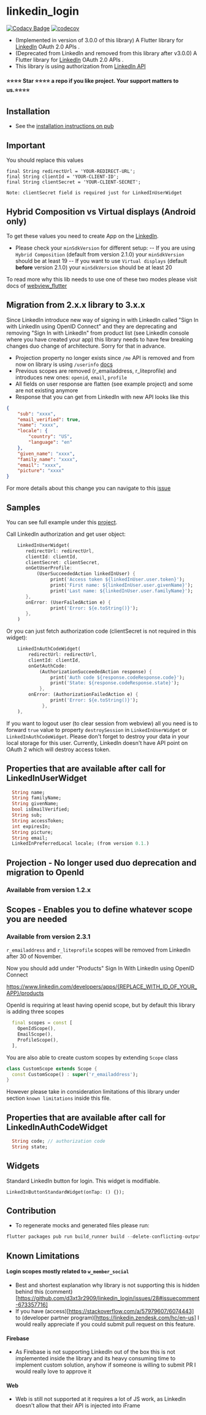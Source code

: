 # linkedin_login

[![Codacy Badge](https://api.codacy.com/project/badge/Grade/76c714e1e1194d0e9d8652f332d3fd5d)](https://app.codacy.com/manual/d3xt3r2909/linkedin_login?utm_source=github.com&utm_medium=referral&utm_content=d3xt3r2909/linkedin_login&utm_campaign=Badge_Grade_Dashboard) [![codecov](https://codecov.io/gh/d3xt3r2909/linkedin_login/branch/master/graph/badge.svg?token=AX9dWsdz1H)](https://codecov.io/gh/d3xt3r2909/linkedin_login)

-   (Implemented in version of 3.0.0 of this library) A Flutter library for  [LinkedIn](https://learn.microsoft.com/en-us/linkedin/consumer/integrations/self-serve/sign-in-with-linkedin-v2) OAuth 2.0 APIs .
-   (Deprecated from LinkedIn and removed from this library after v3.0.0) A Flutter library for  [LinkedIn](https://docs.microsoft.com/en-us/linkedin/consumer/integrations/self-serve/sign-in-with-linkedin?context=linkedin/consumer/context) OAuth 2.0 APIs .
-   This library is using authorization from [LinkedIn API](https://engineering.linkedin.com/blog/2018/12/developer-program-updates)

#### ⭐⭐⭐⭐ Star ⭐⭐⭐⭐ a repo if you like project. Your support matters to us.⭐⭐⭐⭐

## Installation

-   See the [installation instructions on pub](https://pub.dartlang.org/packages/linkedin_login#-installing-tab-)

## Important 

You should replace this values
    
    final String redirectUrl = 'YOUR-REDIRECT-URL';
    final String clientId = 'YOUR-CLIENT-ID';
    final String clientSecret = 'YOUR-CLIENT-SECRET';

`Note: clientSecret field is required just for LinkedInUserWidget`

## Hybrid Composition vs Virtual displays (Android only)
To get these values you need to create App on the [LinkedIn](https://www.linkedin.com/developers/apps/new).

- Please check your `minSdkVersion` for different setup:
-- If you are using `Hybrid Composition` (default from version 2.1.0) your `minSdkVersion` should be at least 19
-- If you want to use `Virtual displays` (default **before** version 2.1.0) your `minSdkVersion` should be at least 20
  
To read more why this lib needs to use one of these two modes please visit docs of [webview_flutter](https://pub.dev/packages/webview_flutter)

## Migration from 2.x.x library to 3.x.x

Since LinkedIn introduce new way of signing in with LinkedIn called "Sign In with LinkedIn using OpenID Connect"
and they are deprecating and removing "Sign In with LinkedIn" from product list (see LinkedIn console where you have created your app)
this library needs to have few breaking changes duo change of architecture. Sorry for that in advance.

- Projection property no longer exists since `/me` API is removed and from now on library is using `/userinfo` [docs](https://learn.microsoft.com/en-us/linkedin/consumer/integrations/self-serve/sign-in-with-linkedin-v2)
- Previous scopes are removed (r_emailaddress, r_liteprofile) and introduces new ones: `openid`, `email`, `profile`
- All fields on user response are flatten (see example project) and some are not existing anymore
- Response that you can get from LinkedIn with new API looks like this

```json
{
    "sub": "xxxx",
    "email_verified": true,
    "name": "xxxx",
    "locale": {
        "country": "US",
        "language": "en"
    },
    "given_name": "xxxx",
    "family_name": "xxxx",
    "email": "xxxx",
    "picture": "xxxx"
}
```

For more details about this change you can navigate to this [issue](https://github.com/d3xt3r2909/linkedin_login/issues/91)

## Samples

You can see full example under this [project](https://github.com/d3xt3r2909/linkedin_login/tree/master/example).

Call LinkedIn authorization and get user object:
```dart
    LinkedInUserWidget(
       redirectUrl: redirectUrl,
       clientId: clientId,
       clientSecret: clientSecret,
       onGetUserProfile:
           (UserSucceededAction linkedInUser) {
                print('Access token ${linkedInUser.user.token}');
                print('First name: ${linkedInUser.user.givenName}');
                print('Last name: ${linkedInUser.user.familyName}');
       },
       onError: (UserFailedAction e) {
                print('Error: ${e.toString()}');
       },
    )
```

Or you can just fetch authorization code (clientSecret is not required in this widget):
```dart
    LinkedInAuthCodeWidget(
        redirectUrl: redirectUrl,
        clientId: clientId,
        onGetAuthCode:
            (AuthorizationSucceededAction response) {
                print('Auth code ${response.codeResponse.code}');
                print('State: ${response.codeResponse.state}');
            },
        onError: (AuthorizationFailedAction e) {
                print('Error: ${e.toString()}');
             },
    ),
```

If you want to logout user (to clear session from webview) all you need is to forward ```true``` value
to property ```destroySession```  in ```LinkedInUserWidget``` or ```LinkedInAuthCodeWidget```. Please don't forget to destroy your data in your local storage for this user. Currently, LinkedIn doesn't have API point on OAuth 2 which will destroy access token.

## Properties that are available after call for LinkedInUserWidget

```dart
  String name;
  String familyName;
  String givenName;
  bool isEmailVerified;
  String sub;
  String accessToken;
  int expiresIn;
  String picture;
  String email;
  LinkedInPreferredLocal locale; (from version 0.1.)
```
## Projection - No longer used duo deprecation and migration to OpenId
### Available from version 1.2.x

## Scopes - Enables you to define whatever scope you are needed
### Available from version 2.3.1

`r_emailaddress` and `r_liteprofile` scopes will be removed from LinkedIn after 30 of November.

Now you should add under "Products" Sign In With LinkedIn using OpenID Connect

https://www.linkedin.com/developers/apps/{REPLACE_WITH_ID_OF_YOUR_APP}/products

OpenId is requiring at least having openid scope, but by default this library is adding three scopes

```dart
  final scopes = const [
    OpenIdScope(),
    EmailScope(),
    ProfileScope(),
  ],
```

You are also able to create custom scopes by extending `Scope` class

```dart
class CustomScope extends Scope {
  const CustomScope() : super('r_emailaddress');
}
```

However please take in consideration limitations of this library under section `known limitations`
inside this file.

## Properties that are available after call for LinkedInAuthCodeWidget

```dart
  String code; // authorization code
  String state;
```

## Widgets

Standard LinkedIn button for login. This widget is modifiable.

    LinkedInButtonStandardWidget(onTap: () {});

## Contribution

- To regenerate mocks and generated files please run:

```dart
flutter packages pub run build_runner build --delete-conflicting-outputs
```

## Known Limitations

#### Login scopes mostly related to `w_member_social`

- Best and shortest explanation why library is not supporting this is hidden behind this (comment)[https://github.com/d3xt3r2909/linkedin_login/issues/28#issuecomment-673357716]
- If you have (access)[https://stackoverflow.com/a/57979607/6074443] to (developer partner program)[https://linkedin.zendesk.com/hc/en-us] I would really appreciate if you could submit pull request on this feature.

#### Firebase

- As Firebase is not supporting LinkedIn out of the box this is not implemented inside the library and its heavy consuming time to implement custom solution, anyhow if someone is willing to submit PR I would really love to approve it

#### Web

- Web is still not supported at it requires a lot of JS work, as LinkedIn doesn't allow that their API is injected into iFrame
